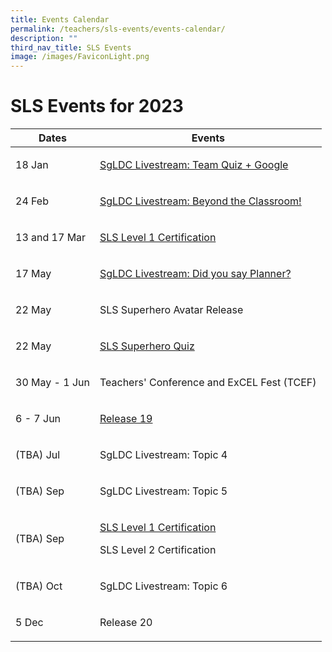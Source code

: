 ```yaml
---
title: Events Calendar
permalink: /teachers/sls-events/events-calendar/
description: ""
third_nav_title: SLS Events
image: /images/FaviconLight.png
---
```

<h1>SLS Events for 2023</h1>
<table>
<thead>
<tr>
<th>Dates</th>
<th>Events</th>
</tr>
</thead>
<tbody>
<tr>
<!--1st column-->
<td>
<p>18 Jan</p>
</td>
<!--2nd column-->
<td>
<p><a target="_blank" href="https://youtu.be/xtB_uT1WhVw?list=PLQxzGTcC-xNUWDHiwCmHgBGMSnuKtoEiT">SgLDC Livestream: Team Quiz + Google</a></p>
</td>
</tr>                    
<tr>
<!--1st column-->
<td>
<p>24 Feb</p>
</td>
<!--2nd column-->
<td>
<p><a target="_blank" href="https://youtu.be/p94xDFNcXWw?list=PLQxzGTcC-xNUWDHiwCmHgBGMSnuKtoEiT">SgLDC Livestream: Beyond the Classroom!</a></p>
</td>
</tr>
<tr>
<!--1st column-->
<td>
<p>13 and 17 Mar</p>
</td>
<!--2nd column-->
<td>
<p><a target="_blank" href="https://go.gov.sg/sls-level1-course">SLS Level 1 Certification</a></p>
</td>
</tr>
<tr>
<!--1st column-->
<td>
<p>17 May</p>
</td>
<!--2nd column-->
<td>
<p><a target="_blank" href="https://youtu.be/IegVQiyoaR8">SgLDC Livestream: Did you say Planner?</a></p>
</td>
</tr>
<tr>
<!--1st column-->
<td>
<p>22 May</p>
</td>
<!--2nd column-->
<td>
<p>SLS Superhero Avatar Release</p>
</td>
</tr>          
<tr>
<!--1st column-->
<td>
<p>22 May</p>
</td>
<!--2nd column-->
<td>
<p><a target="_blank" href="/teachers/sls-superhero-quiz/index/">SLS Superhero Quiz</a></p>
</td>
</tr>
<tr>
<!--1st column-->
<td>
<p>30 May - 1 Jun</p>
</td>
<!--2nd column-->
<td>
<p>Teachers' Conference and ExCEL Fest (TCEF)</p>
</td>
</tr>
<tr>
<!--1st column-->
<td>
<p>6 - 7 Jun</p>
</td>
<!--2nd column-->
<td>
<p><a target="_blank" href="/latest-news/changelog/7-jun-2023/">Release 19</a></p>
</td>
</tr>              
<tr>
<!--1st column-->
<td>
<p>(TBA) Jul</p>
</td>
<!--2nd column-->
<td>
<p>SgLDC Livestream: Topic 4</p>
</td>
</tr>          
<tr>
<!--1st column-->
<td>
<p>(TBA) Sep</p>
</td>
<!--2nd column-->
<td>
<p>SgLDC Livestream: Topic 5</p>
</td>
</tr>
<tr>
<!--1st column-->
<td>
<p>(TBA) Sep</p>
</td>
<!--2nd column-->
<td>
<p><a target="_blank" href="https://go.gov.sg/sls-level1-course">SLS Level 1 Certification</a></p>
<p>SLS Level 2 Certification</p>
</td>
</tr>                    
<tr>
<!--1st column-->
<td>
<p>(TBA) Oct</p>
</td>
<!--2nd column-->
<td>
<p>SgLDC Livestream: Topic 6</p>
</td>
</tr>          
<tr>
<!--1st column-->
<td>
<p>5 Dec</p>
</td>
<!--2nd column-->
<td>
<p>Release 20</p>
</td>
</tr>
</tbody>
</table>